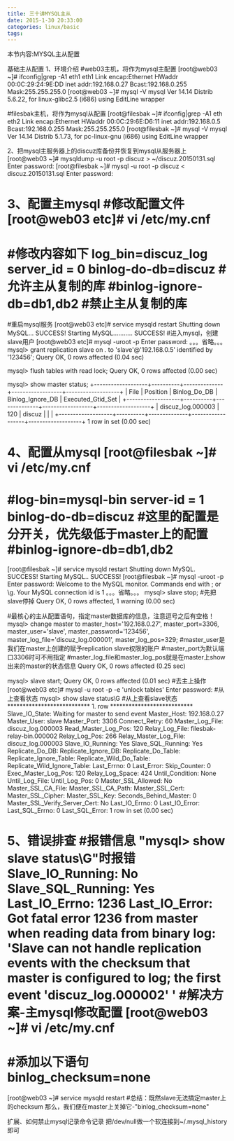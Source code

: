 ```yaml
---
title: 三十讲MYSQL主从
date: 2015-1-30 20:33:00
categories: linux/basic
tags:
---
```

 
本节内容:MYSQL主从配置
 
基础主从配置
1、环境介绍
#web03主机，将作为mysql主配置
[root@web03 ~]# ifconfig|grep -A1 eth1
eth1      Link encap:Ethernet  HWaddr 00:0C:29:24:9E:DD
          inet addr:192.168.0.27  Bcast:192.168.0.255  Mask:255.255.255.0
[root@web03 ~]# mysql -V
mysql  Ver 14.14 Distrib 5.6.22, for linux-glibc2.5 (i686) using  EditLine wrapper
 
#filesbak主机，将作为mysql从配置
[root@filesbak ~]# ifconfig|grep -A1 eth
eth2      Link encap:Ethernet  HWaddr 00:0C:29:6E:D6:11
          inet addr:192.168.0.5  Bcast:192.168.0.255  Mask:255.255.255.0
[root@filesbak ~]# mysql -V
mysql  Ver 14.14 Distrib 5.1.73, for pc-linux-gnu (i686) using  EditLine wrapper
 
2、把mysql主服务器上的discuz库备份并恢复到mysql从服务器上
[root@web03 ~]# mysqldump -u root -p discuz > ~/discuz.20150131.sql
Enter password:
[root@filesbak ~]# mysql -u root -p discuz < discuz.20150131.sql
Enter password:
 
3、配置主mysql
#修改配置文件
[root@web03 etc]# vi /etc/my.cnf
===========================================
#修改内容如下
 log_bin=discuz_log
 server_id = 0
  binlog-do-db=discuz                          #允许主从复制的库
#binlog-ignore-db=db1,db2              #禁止主从复制的库
===========================================
#重启mysql服务
[root@web03 etc]# service mysqld restart
Shutting down MySQL... SUCCESS!
Starting MySQL........... SUCCESS!
#进入mysql，创建slave用户
[root@web03 etc]# mysql -uroot -p
Enter password:
。。。省略。。。
mysql> grant replication slave on *.* to 'slave'@'192.168.0.5' identified by '123456';
Query OK, 0 rows affected (0.04 sec)
 
mysql> flush tables with read lock;
Query OK, 0 rows affected (0.00 sec)
 
mysql> show master status;
+-------------------+----------+--------------+------------------+-------------------+
| File              | Position | Binlog_Do_DB | Binlog_Ignore_DB | Executed_Gtid_Set |
+-------------------+----------+--------------+------------------+-------------------+
| discuz_log.000003 |      120 | discuz       |                  |                   |
+-------------------+----------+--------------+------------------+-------------------+
1 row in set (0.00 sec)
 
4、配置从mysql
[root@filesbak ~]# vi /etc/my.cnf
===========================================
#log-bin=mysql-bin
server-id       = 1
binlog-do-db=discuz                              #这里的配置是分开关，优先级低于master上的配置
#binlog-ignore-db=db1,db2
===========================================
[root@filesbak ~]# service mysqld restart
Shutting down MySQL. SUCCESS!
Starting MySQL.. SUCCESS!
[root@filesbak ~]# mysql -uroot -p
Enter password:
Welcome to the MySQL monitor.  Commands end with ; or \g.
Your MySQL connection id is 1
。。。省略。。。
mysql> slave stop;          #先把slave停掉
Query OK, 0 rows affected, 1 warning (0.00 sec)
 
#最核心的主从配置语句，指定master数据库的信息，注意逗号之后有空格！
mysql> change master to master_host='192.168.0.27', master_port=3306, master_user='slave', master_password='123456', master_log_file='discuz_log.000001', master_log_pos=329;
#master_user是我们在master上创建的赋予replication slave权限的账户
#master_port为默认端口3306时可不用指定
#master_log_file和master_log_pos就是在master上show出来的master的状态信息
Query OK, 0 rows affected (0.25 sec)
 
mysql> slave start;
Query OK, 0 rows affected (0.01 sec)
#去主上操作
[root@web03 etc]# mysql -u root -p -e 'unlock tables'
Enter password:
#从上查看状态
mysql> show slave status\G          #从上查看slave状态
*************************** 1. row ***************************
               Slave_IO_State: Waiting for master to send event
                  Master_Host: 192.168.0.27
                  Master_User: slave
                  Master_Port: 3306
                Connect_Retry: 60
              Master_Log_File: discuz_log.000003
          Read_Master_Log_Pos: 120
               Relay_Log_File: filesbak-relay-bin.000002
                Relay_Log_Pos: 266
        Relay_Master_Log_File: discuz_log.000003
             Slave_IO_Running: Yes
            Slave_SQL_Running: Yes
              Replicate_Do_DB:
          Replicate_Ignore_DB:
           Replicate_Do_Table:
       Replicate_Ignore_Table:
      Replicate_Wild_Do_Table:
  Replicate_Wild_Ignore_Table:
                   Last_Errno: 0
                   Last_Error:
                 Skip_Counter: 0
          Exec_Master_Log_Pos: 120
              Relay_Log_Space: 424
              Until_Condition: None
               Until_Log_File:
                Until_Log_Pos: 0
           Master_SSL_Allowed: No
           Master_SSL_CA_File:
           Master_SSL_CA_Path:
              Master_SSL_Cert:
            Master_SSL_Cipher:
               Master_SSL_Key:
        Seconds_Behind_Master: 0
Master_SSL_Verify_Server_Cert: No
                Last_IO_Errno: 0
                Last_IO_Error:
               Last_SQL_Errno: 0
               Last_SQL_Error:
1 row in set (0.00 sec)
 
5、错误排查
#报错信息
"mysql> show slave status\G"时报错
             Slave_IO_Running: No
            Slave_SQL_Running: Yes
                Last_IO_Errno: 1236
                Last_IO_Error: Got fatal error 1236 from master when reading data from binary log: 'Slave can not handle replication events with the checksum that master is configured to log; the first event 'discuz_log.000002' '
#解决方案-主mysql修改配置
[root@web03 ~]# vi /etc/my.cnf
=================================
#添加以下语句
binlog_checksum=none
=================================
[root@web03 ~]# service mysqld restart
#总结：既然slave无法搞定master上的checksum 那么，我们便在master上关掉它-"binlog_checksum=none"
 
扩展、如何禁止mysql记录命令记录
把/dev/null做一个软连接到~/.mysql_history即可
